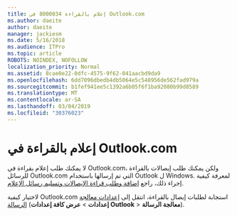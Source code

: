 ```yaml
---
title: إعلام بالقراءة 8000034 في Outlook.com
ms.author: daeite
author: daeite
manager: jackiesm
ms.date: 5/16/2018
ms.audience: ITPro
ms.topic: article
ROBOTS: NOINDEX, NOFOLLOW
localization_priority: Normal
ms.assetid: 8cae0e22-0dfc-4575-9f62-041aacbd9da9
ms.openlocfilehash: 6dd7096dbedb4db5064e5c548956de562fad979a
ms.sourcegitcommit: b1fef941ee5c1392a6b05f6f1ba92080b99d8589
ms.translationtype: MT
ms.contentlocale: ar-SA
ms.lasthandoff: 03/04/2019
ms.locfileid: "30376023"
---
```

# <a name="read-receipts-in-outlookcom"></a>إعلام بالقراءة في Outlook.com

لا يمكنك طلب إعلام بقراءة في Outlook.com، ولكن يمكنك طلب إيصالات بالقراءة للرسائل Outlook.com التي تم إرسالها باستخدام Outlook ل Windows. لمعرفة كيفية إجراء ذلك، راجع [إضافة وطلب قراءة الإيصالات وتسليم رسائل الإعلام](https://go.microsoft.com/fwlink/p/?linkid=874355).
  
لاختيار كيفية Outlook.com استجابة لطلبات إيصال بالقراءة، انتقل إلى [إعدادات معالجة الرسالة](https://go.microsoft.com/fwlink/?linkid=2080838) (**إعدادات** > **عرض كافة إعدادات Outlook** > **معالجة الرسالة**).